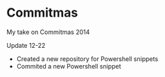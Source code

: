 Commitmas
=========

My take on Commitmas 2014

Update 12-22
 - Created a new repository for Powershell snippets
 - Commited a new Powershell snippet
